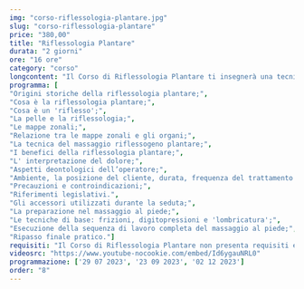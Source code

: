 ```yaml
---
img: "corso-riflessologia-plantare.jpg"
slug: "corso-riflessologia-plantare"
price: "380,00"
title: "Riflessologia Plantare"
durata: "2 giorni"
ore: "16 ore"
category: "corso"
longcontent: "Il Corso di Riflessologia Plantare ti insegnerà una tecnica di massaggio che si basa sulla stimolazione di specifiche zone del piede, che sono connesse a vari organi e apparati del corpo, tramite terminazioni nervose. La riflessologia plantare è una tecnica antica che proviene da diverse culture e continenti, che ha lo scopo di riequilibrare il corpo e la mente, favorendo l’autoguarigione naturale. La riflessologia plantare consiste nell’applicare delle pressioni e delle frizioni sulle zone riflesse del piede, con le dita o con degli strumenti appositi, per rilassare il sistema nervoso, stimolare la circolazione sanguigna e linfatica, ridurre il dolore e l’infiammazione, prevenire e curare le problematiche degli organi e degli apparati. La riflessologia plantare ha molti benefici: regala una sensazione di benessere, aiuta a migliorare la qualità del sonno, allevia le cefalee, i dolori mestruali, il mal di schiena, il torcicollo e altri disturbi comuni, favorisce la produzione di endorfine con effetto antidolorifico, migliora il funzionamento degli organi e degli apparati. Nel corso imparerai la teoria e la pratica della riflessologia plantare, studierai l’anatomia e la fisiologia del piede e dei punti riflessi, approfondirai le tecniche di massaggio per le diverse zone del piede e le diverse problematiche."
programma: [
"Origini storiche della riflessologia plantare;",
"Cosa è la riflessologia plantare;",
"Cosa è un 'riflesso';",
"La pelle e la riflessologia;",
"Le mappe zonali;",
"Relazione tra le mappe zonali e gli organi;",
"La tecnica del massaggio riflessogeno plantare;",
"I benefici della riflessologia plantare;",
"L' interpretazione del dolore;",
"Aspetti deontologici dell’operatore;",
"Ambiente, la posizione del cliente, durata, frequenza del trattamento ed intensità;",
"Precauzioni e controindicazioni;",
"Riferimenti legislativi.",
"Gli accessori utilizzati durante la seduta;",
"La preparazione nel massaggio al piede;",
"Le tecniche di base: frizioni, digitopressioni e 'lombricatura';",
"Esecuzione della sequenza di lavoro completa del massaggio al piede;",
"Ripasso finale pratico."]
requisiti: "Il Corso di Riflessologia Plantare non presenta requisiti ed è un corso aperto a tutti. Il programma completo di Riflessologia Plantare si sviluppa in un corso di 1° livello della durata di 2 giornate ed un corso avanzato di 2° livello. Il 2° livello ha come requisito lo svolgimento del 1° livello."
videosrc: "https://www.youtube-nocookie.com/embed/Id6ygauNRL0"
programmazione: ['29 07 2023', '23 09 2023', '02 12 2023']  
order: "8"
---
```

